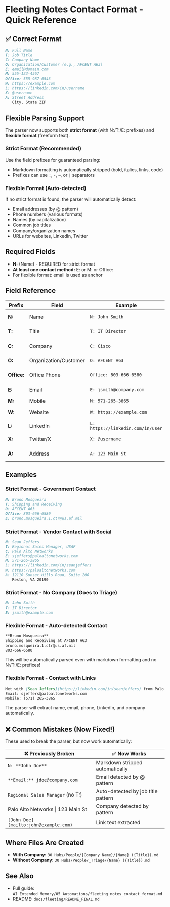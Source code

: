 # Fleeting Notes Contact Format - Quick Reference

## ✅ Correct Format

```markdown
N: Full Name
T: Job Title
C: Company Name
O: Organization/Customer (e.g., AFCENT A63)
E: email@domain.com
M: 555-123-4567
Office: 555-987-6543
W: https://example.com
L: https://linkedin.com/in/username
X: @username
A: Street Address
   City, State ZIP
```

## Flexible Parsing Support

The parser now supports both **strict format** (with N:/T:/E: prefixes) and **flexible format** (freeform text).

### Strict Format (Recommended)
Use the field prefixes for guaranteed parsing:
- Markdown formatting is automatically stripped (bold, italics, links, code)
- Prefixes can use `:`, `-`, `—`, or `|` separators

### Flexible Format (Auto-detected)
If no strict format is found, the parser will automatically detect:
- Email addresses (by @ pattern)
- Phone numbers (various formats)
- Names (by capitalization)
- Common job titles
- Company/organization names
- URLs for websites, LinkedIn, Twitter

## Required Fields
- **N:** (Name) - REQUIRED for strict format
- **At least one contact method:** E: or M: or Office:
- For flexible format: email is used as anchor

## Field Reference

| Prefix | Field | Example | Notes |
|--------|-------|---------|-------|
| **N:** | Name | `N: John Smith` | Required to start contact block |
| **T:** | Title | `T: IT Director` | Optional, appears in filename |
| **C:** | Company | `C: Cisco` | Optional, creates company folder |
| **O:** | Organization/Customer | `O: AFCENT A63` | Government/customer org (not phone) |
| **Office:** | Office Phone | `Office: 803-666-6580` | Use full word for phone |
| **E:** | Email | `E: jsmith@company.com` | Multiple: separate with commas |
| **M:** | Mobile | `M: 571-265-3865` | Any phone format |
| **W:** | Website | `W: https://example.com` | Company or personal website |
| **L:** | LinkedIn | `L: https://linkedin.com/in/user` | LinkedIn profile URL |
| **X:** | Twitter/X | `X: @username` | Twitter/X handle or URL |
| **A:** | Address | `A: 123 Main St` | Multi-line continues until next field |

## Examples

### Strict Format - Government Contact
```markdown
N: Bruno Mosqueira
T: Shipping and Receiving
O: AFCENT A63
Office: 803-666-6580
E: bruno.mosqueira.1.ctr@us.af.mil
```

### Strict Format - Vendor Contact with Social
```markdown
N: Sean Jeffers
T: Regional Sales Manager, USAF
C: Palo Alto Networks
E: sjeffers@paloaltonetworks.com
M: 571-265-3865
L: https://linkedin.com/in/seanjeffers
W: https://paloaltonetworks.com
A: 12110 Sunset Hills Road, Suite 200
   Reston, VA 20190
```

### Strict Format - No Company (Goes to Triage)
```markdown
N: John Smith
T: IT Director
E: jsmith@example.com
```

### Flexible Format - Auto-detected Contact
```markdown
**Bruno Mosqueira**
Shipping and Receiving at AFCENT A63
bruno.mosqueira.1.ctr@us.af.mil
803-666-6580
```
This will be automatically parsed even with markdown formatting and no N:/T:/E: prefixes!

### Flexible Format - Contact with Links
```markdown
Met with [Sean Jeffers](https://linkedin.com/in/seanjeffers) from Palo Alto Networks
Email: sjeffers@paloaltonetworks.com
Mobile: (571) 265-3865
```
The parser will extract name, email, phone, LinkedIn, and company automatically.

## ❌ Common Mistakes (Now Fixed!)

These used to break the parser, but now work automatically:

| ❌ Previously Broken | ✅ Now Works |
|---------------------|-------------|
| `N: **John Doe**` | Markdown stripped automatically |
| `**Email:** jdoe@company.com` | Email detected by @ pattern |
| `Regional Sales Manager` (no T:) | Auto-detected by job title pattern |
| Palo Alto Networks \| 123 Main St | Company detected by pattern |
| `[John Doe](mailto:john@example.com)` | Link text extracted |

## Where Files Are Created

- **With Company:** `30 Hubs/People/{Company Name}/{Name} ({Title}).md`
- **Without Company:** `30 Hubs/People/_Triage/{Name} ({Title}).md`

## See Also
- Full guide: `AI_Extended_Memory/05_Automations/fleeting_notes_contact_format.md`
- README: `docs/fleeting/README_FINAL.md`
